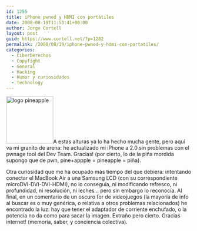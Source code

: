```yaml
---
id: 1255
title: iPhone pwned y HDMI con portátiles
date: 2008-08-19T11:53:41+00:00
author: Jorge Cortell
layout: post
guid: https://www.cortell.net/?p=1282
permalink: /2008/08/19/iphone-pwned-y-hdmi-con-portatiles/
categories:
  - CiberDerechos
  - Copyfight
  - General
  - Hacking
  - Humor y curiosidades
  - Technology
---
```

<img src="https://www.appsmac.com/archivos/2008/07/pwn1.jpg" alt="logo pineapple" width="128" height="128" />A estas alturas ya lo ha hecho mucha gente, pero aquí va mi granito de arena: he actualizado mi iPhone a 2.0 sin problemas con el pwnage tool del Dev Team. Gracias! (por cierto, lo de la piña mordida supongo que de pwn, pine+appple = pineapple = piña).

Otra curiosidad que me ha ocupado más tiempo del que debiera: intentando conectar el MacBook Air a una Samsung LCD (con su correspondiente microDVI-DVI-DVI-HDMI), no lo conseguía, ni modificando refresco, ni profundidad, ni resolución, ni leches... pero sin embargo lo reconocía. Al final, en un comentario de un oscuro for de videojuegos (la mayoría de info al buscar es o muy genérica, o relativa a otros problemas relacionados) he encontrado la luz: hay que tener el adaptador de corriente enchufado, o la potencia no da como para sacar la imagen. Extraño pero cierto. Gracias internet! (memoria, saber, y conciencia colectiva).